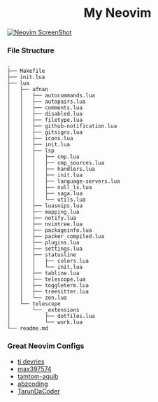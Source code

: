<h1 align="center">My Neovim</h1>

[![Neovim ScreenShot](https://user-images.githubusercontent.com/80388154/152628259-54afbfc9-0c08-42f7-a20b-efad244eeb1c.jpg)](https://github.com/Iamafnan/my-nvimrc)

<h3>File Structure</h3>

```
.
├── Makefile
├── init.lua
├── lua
│   ├── afnan
│   │   ├── autocommands.lua
│   │   ├── autopairs.lua
│   │   ├── comments.lua
│   │   ├── disabled.lua
│   │   ├── filetype.lua
│   │   ├── github-notification.lua
│   │   ├── gitsigns.lua
│   │   ├── icons.lua
│   │   ├── init.lua
│   │   ├── lsp
│   │   │   ├── cmp.lua
│   │   │   ├── cmp_sources.lua
│   │   │   ├── handlers.lua
│   │   │   ├── init.lua
│   │   │   ├── language-servers.lua
│   │   │   ├── null_ls.lua
│   │   │   ├── saga.lua
│   │   │   └── utils.lua
│   │   ├── luasnips.lua
│   │   ├── mapping.lua
│   │   ├── notify.lua
│   │   ├── nvimtree.lua
│   │   ├── packageinfo.lua
│   │   ├── packer_compiled.lua
│   │   ├── plugins.lua
│   │   ├── settings.lua
│   │   ├── statusline
│   │   │   ├── colors.lua
│   │   │   └── init.lua
│   │   ├── tabline.lua
│   │   ├── telescope.lua
│   │   ├── toggleterm.lua
│   │   ├── treesitter.lua
│   │   └── zen.lua
│   └── telescope
│       └── _extensions
│           ├── dotfiles.lua
│           └── work.lua
└── readme.md
```

<h3>Great Neovim Configs</h3>

- [tj devries](https://github.com/tjdevries/config_manager/tree/master/xdg_config/nvim)
- [max397574](https://github.com/max397574/NeovimConfig)
- [tamtom-aquib](https://github.com/tamton-aquib/nvim)
- [abzcoding](https://github.com/abzcoding/nvim)
- [TarunDaCoder](https://github.com/TarunDaCoder/DaNvim)
